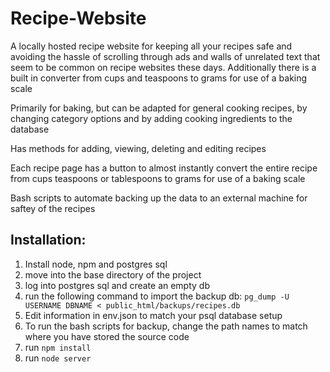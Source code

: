 # Recipe-Website
A locally hosted recipe website for keeping all your recipes safe and avoiding the hassle of scrolling through ads and walls of unrelated text that seem to be common on recipe websites these days. Additionally there is a built in converter from cups and teaspoons to grams for use of a baking scale

Primarily for baking, but can be adapted for general cooking recipes, by changing category options and by adding cooking ingredients to the database

Has methods for adding, viewing, deleting and editing recipes

Each recipe page has a button to almost instantly convert the entire recipe from cups teaspoons or tablespoons to grams for use of a baking scale

Bash scripts to automate backing up the data to an external machine for saftey of the recipes

## Installation:
1. Install node, npm and postgres sql
2. move into the base directory of the project
3. log into postgres sql and create an empty db
4. run the following command to import the backup db: ```pg_dump -U USERNAME DBNAME < public_html/backups/recipes.db```
5. Edit information in env.json to match your psql database setup
6. To run the bash scripts for backup, change the path names to match where you have stored the source code
5. run ```npm install```
6. run ```node server```
